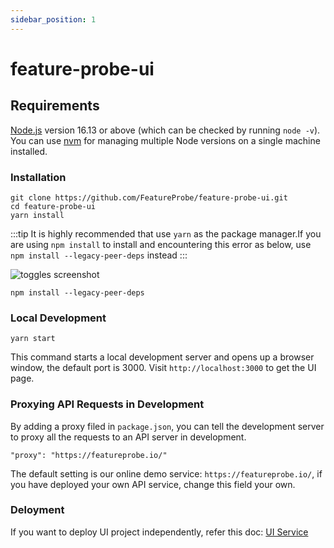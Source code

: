 ```yaml
---
sidebar_position: 1
---
```


# feature-probe-ui

## Requirements

[Node.js](https://nodejs.org/en/download/) version 16.13 or above (which can be checked by running `node -v`). You can use [nvm](https://github.com/nvm-sh/nvm) for managing multiple Node versions on a single machine installed.

### Installation


```shell
git clone https://github.com/FeatureProbe/feature-probe-ui.git
cd feature-probe-ui
yarn install
```

:::tip
It is highly recommended that use `yarn` as the package manager.If you are using `npm install` to install and encountering this error as below, use `npm install --legacy-peer-deps` instead
:::
 
![toggles screenshot](/local_develop_install_error.png)

```shell
npm install --legacy-peer-deps
```

### Local Development

```
yarn start
```

This command starts a local development server and opens up a browser window, the default port is 3000. Visit `http://localhost:3000` to get the UI page.


### Proxying API Requests in Development

By adding a proxy filed in `package.json`, you can tell the development server to proxy all the requests to an API server in development.

```
"proxy": "https://featureprobe.io/"
```

The default setting is our online demo service: `https://featureprobe.io/`, if you have deployed your own API service, change this field your own.


### Deloyment

If you want to deploy UI project independently, refer this doc: [UI Service](../deploy/deployment-source-code#ui-%E6%9C%8D%E5%8A%A1)